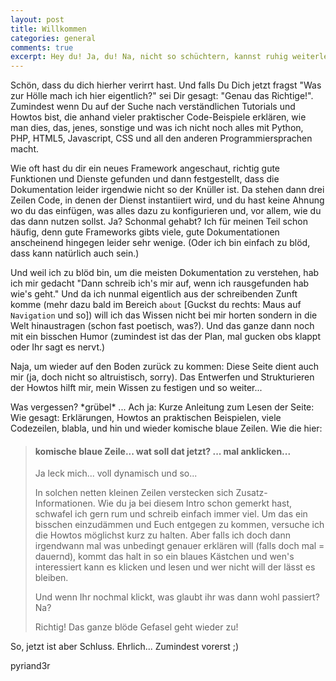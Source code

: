```yaml
---
layout: post
title: Willkommen
categories: general
comments: true
excerpt: Hey du! Ja, du! Na, nicht so schüchtern, kannst ruhig weiterlesen - ich tu dir nichts, ich will nur helfen... <code>WallOfTextException</code>
---
```


Schön, dass du dich hierher verirrt hast. Und falls Du Dich jetzt fragst "Was zur Hölle mach ich hier eigentlich?" sei Dir gesagt: "Genau das Richtige!". Zumindest wenn Du auf der Suche nach verständlichen Tutorials und Howtos bist, die anhand vieler praktischer Code-Beispiele erklären, wie man dies, das, jenes, sonstige und was ich nicht noch alles mit Python, PHP, HTML5, Javascript, CSS und all den anderen Programmiersprachen macht.

Wie oft hast du dir ein neues Framework angeschaut, richtig gute Funktionen und Dienste gefunden und dann festgestellt, dass die Dokumentation leider irgendwie nicht so der Knüller ist. Da stehen dann drei Zeilen Code, in denen der Dienst instantiiert wird, und du hast keine Ahnung wo du das einfügen, was alles dazu zu konfigurieren und, vor allem, wie du das dann nutzen sollst. Ja? Schonmal gehabt? Ich für meinen Teil schon häufig, denn gute Frameworks gibts viele, gute Dokumentationen anscheinend hingegen leider sehr wenige. (Oder ich bin einfach zu blöd, dass kann natürlich auch sein.)

Und weil ich zu blöd bin, um die meisten Dokumentation zu verstehen, hab ich mir gedacht "Dann schreib ich's mir auf, wenn ich rausgefunden hab wie's geht." Und da ich nunmal eigentlich aus der schreibenden Zunft komme (mehr dazu bald im Bereich `about` [Guckst du rechts: Maus auf `Navigation` und so]) will ich das Wissen nicht bei mir horten sondern in die Welt hinaustragen (schon fast poetisch, was?). Und das ganze dann noch mit ein bisschen Humor (zumindest ist das der Plan, mal gucken obs klappt oder Ihr sagt es nervt.)

Naja, um wieder auf den Boden zurück zu kommen: Diese Seite dient auch mir (ja, doch nicht so altruistisch, sorry). Das Entwerfen und Strukturieren der Howtos hilft mir, mein Wissen zu festigen und so weiter...

Was vergessen? \*grübel\* ... Ach ja: Kurze Anleitung zum Lesen der Seite: Wie gesagt: Erklärungen, Howtos an praktischen Beispielen, viele Codezeilen, blabla, und hin und wieder komische blaue Zeilen. Wie die hier:

> #### komische blaue Zeile... wat soll dat jetzt? ... mal anklicken...
> 
> Ja leck mich... voll dynamisch und so... 
> 
> In solchen netten kleinen Zeilen verstecken sich Zusatz-Informationen. Wie du ja bei diesem Intro schon gemerkt hast, schwafel ich gern rum und schreib einfach immer viel. Um das ein bisschen einzudämmen und Euch entgegen zu kommen, versuche ich die Howtos möglichst kurz zu halten. Aber falls ich doch dann irgendwann mal was unbedingt genauer erklären will (falls doch mal = dauernd), kommt das halt in so ein blaues Kästchen und wen's interessiert kann es klicken und lesen und wer nicht will der lässt es bleiben.
> 
> Und wenn Ihr nochmal klickt, was glaubt ihr was dann wohl passiert? Na?
> 
> Richtig! Das ganze blöde Gefasel geht wieder zu!

So, jetzt ist aber Schluss. Ehrlich... Zumindest vorerst ;)

pyriand3r